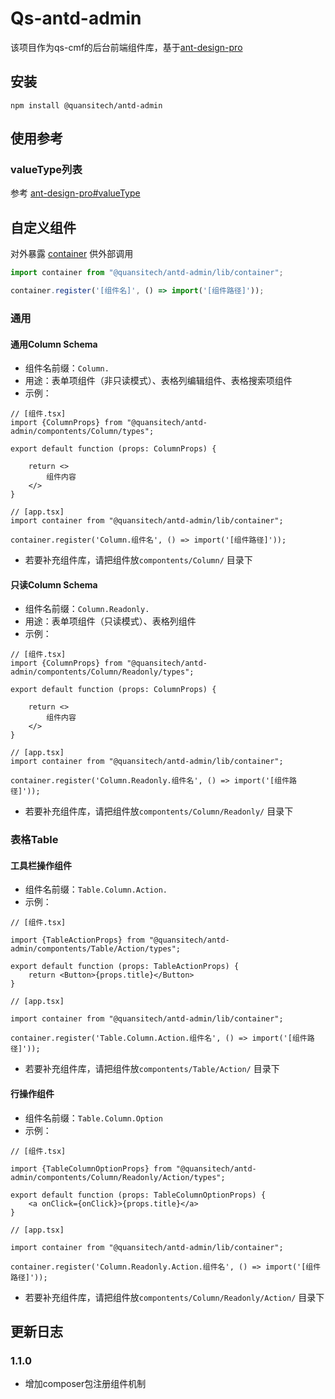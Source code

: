 # Qs-antd-admin

该项目作为qs-cmf的后台前端组件库，基于[ant-design-pro](https://procomponents.ant.design/components)

## 安装

```shell
npm install @quansitech/antd-admin
```

## 使用参考

### valueType列表

参考 [ant-design-pro#valueType](https://procomponents.ant.design/components/schema#valuetype-%E5%88%97%E8%A1%A8)

## 自定义组件

对外暴露 [container](./lib/container.ts) 供外部调用

```ts
import container from "@quansitech/antd-admin/lib/container";

container.register('[组件名]', () => import('[组件路径]'));
```

### 通用

#### 通用Column Schema

- 组件名前缀：``` Column. ```
- 用途：表单项组件（非只读模式）、表格列编辑组件、表格搜索项组件
- 示例：

```tsx
// [组件.tsx]
import {ColumnProps} from "@quansitech/antd-admin/compontents/Column/types";

export default function (props: ColumnProps) {

    return <>
        组件内容
    </>
}

// [app.tsx]
import container from "@quansitech/antd-admin/lib/container";

container.register('Column.组件名', () => import('[组件路径]'));
```

- 若要补充组件库，请把组件放``` compontents/Column/ ``` 目录下

#### 只读Column Schema

- 组件名前缀：``` Column.Readonly. ```
- 用途：表单项组件（只读模式）、表格列组件
- 示例：

```tsx
// [组件.tsx]
import {ColumnProps} from "@quansitech/antd-admin/compontents/Column/Readonly/types";

export default function (props: ColumnProps) {

    return <>
        组件内容
    </>
}

// [app.tsx]
import container from "@quansitech/antd-admin/lib/container";

container.register('Column.Readonly.组件名', () => import('[组件路径]'));
```

- 若要补充组件库，请把组件放``` compontents/Column/Readonly/ ``` 目录下

### 表格Table

#### 工具栏操作组件

- 组件名前缀：``` Table.Column.Action. ```
- 示例：

```tsx
// [组件.tsx]

import {TableActionProps} from "@quansitech/antd-admin/compontents/Table/Action/types";

export default function (props: TableActionProps) {
    return <Button>{props.title}</Button>
}

// [app.tsx]

import container from "@quansitech/antd-admin/lib/container";

container.register('Table.Column.Action.组件名', () => import('[组件路径]'));

```

- 若要补充组件库，请把组件放``` compontents/Table/Action/ ``` 目录下

#### 行操作组件

- 组件名前缀：``` Table.Column.Option ```
- 示例：

```tsx
// [组件.tsx]

import {TableColumnOptionProps} from "@quansitech/antd-admin/compontents/Column/Readonly/Action/types";

export default function (props: TableColumnOptionProps) {
    <a onClick={onClick}>{props.title}</a>
}

// [app.tsx]

import container from "@quansitech/antd-admin/lib/container";

container.register('Column.Readonly.Action.组件名', () => import('[组件路径]'));

```

- 若要补充组件库，请把组件放``` compontents/Column/Readonly/Action/ ``` 目录下

## 更新日志

### 1.1.0

* 增加composer包注册组件机制


